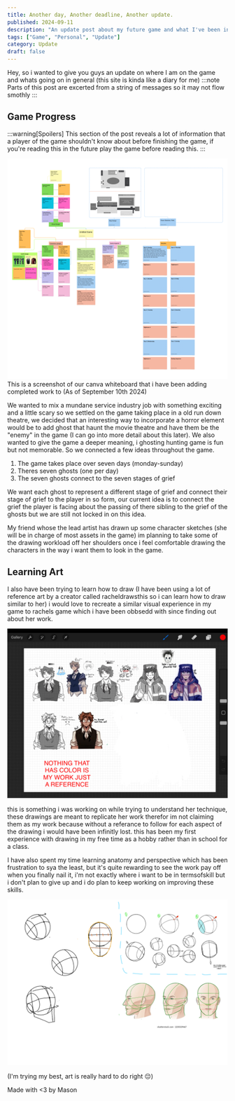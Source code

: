 ```yaml
---
title: Another day, Another deadline, Another update.
published: 2024-09-11
description: "An update post about my future game and what I've been into recently"
tags: ["Game", "Personal", "Update"]
category: Update
draft: false
---
```

Hey, so i wanted to give you guys an update on where I am on the game and whats going on in general (this site is kinda like a diary for me)
:::note
Parts of this post are excerted from a string of messages so it may not flow smothly
:::

## Game Progress
:::warning[Spoilers]
This section of the post reveals a lot of information that a player of the game shouldn't know about before finishing the game, if you're reading this in the future play the game before reading this.
:::

![CanvaScreenshot](https://github.com/11ason/Sitefiles/blob/main/game-plan-whiteboard-v1.PNG?raw=true)
This is a screenshot of our canva whiteboard that i have been adding completed work to (As of September 10th 2024)

We wanted to mix a mundane service industry job with something exciting and a little scary so we settled on the game taking place in a old run down theatre, we decided that an interesting way to incorporate a horror element would be to add ghost that haunt the movie theatre and have them be the "enemy" in the game (I can go into more detail about this later). We also wanted to give the game a deeper meaning, i ghosting hunting game is fun but not memorable. So we connected a few ideas throughout the game.

1. The game takes place over seven days (monday-sunday) 
2. Theres seven ghosts (one per day) 
3. The seven ghosts connect to the seven stages of grief 

We want each ghost to represent a different stage of grief and connect their stage of grief to the player in so form, our current idea is to connect the grief the player is facing about the passing of there sibling to the grief of the ghosts but we are still not locked in on this idea.

My friend whose the lead artist has drawn up some character sketches (she will be in charge of most assets in the game) im planning to take some of the drawing workload off her shoulders once i feel comfortable drawing the characters in the way i want them to look in the game.

## Learning Art

I also have been trying to learn how to draw (I have been using a lot of reference art by a creator called racheldrawsthis so i can learn how to draw similar to her) i would love to recreate a similar visual experience in my game to rachels game which i have been obbsedd with since finding out about her work.

![Drawings](https://github.com/11ason/Sitefiles/blob/main/drawings-290173.jpg?raw=true)

this is something i was working on while trying to understand her technique, these drawings are meant to replicate her  work therefor im not claiming them as my work because without a  referance to follow for each aspect of the drawing i would have been infinitly lost. this has been my first experience  with drawing in my free time as a hobby rather than in school for a class.

I have also spent my time learning anatomy and  perspective which has been frustration to sya the least, but it's quite rewarding to see the work pay off when you finally nail it, i'm not exactly where i want to be in termsofskill but i don't plan to give up and i do plan to keep working on improving these skills.

![headshapesandperspective](https://github.com/11ason/Sitefiles/blob/main/head-shapes:perspective_Artwork.png?raw=true)

(I'm trying my best, art is really hard to do right 😔)

Made with <3 by Mason